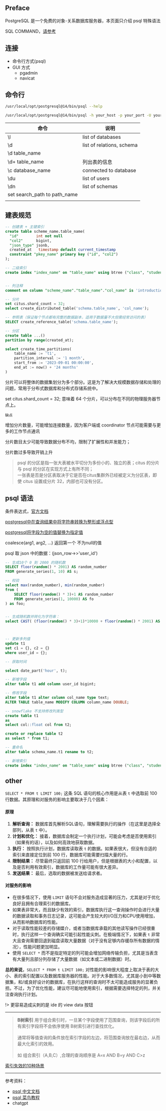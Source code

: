 
## Preface

PostgreSQL 是一个免费的对象-关系数据库服务器，本页面只介绍 psql 特殊语法

SQL COMMAND，[请参考](cs/DATABASE/base)





## 连接

- 命令行方式(psql)
- GUI 方式
  - pgadmin
  - navicat

## 命令行

```bash
/usr/local/opt/postgresql@14/bin/psql --help

/usr/local/opt/postgresql@14/bin/psql -h your_host -p your_port -U your_user -d your_database
```

| 命令                         | 说明                      |
| ---------------------------- | ------------------------- |
| \l                           | list of databases         |
| \d                           | list of relations, schema |
| \d table_name                |                           |
| \d+ table_name               | 列出表的信息              |
| \c database_name             | connected to database     |
| \du                          | list of users             |
| \dn                          | list of schemas           |
| set search_path to path_name |                           |
|                              |                           |



## 建表规范



```sql
-- 创建表 + 主键索引
create table scheme_name.table_name(
  "id"        int not null
  "col2"      bigint,
  "json_type" jsonb,
  created_at   timestamp default current_timestamp
  constraint "pkey_name" primary key ("id", "col2")
);

-- 二级索引
create index "index_name" on "table_name" using btree ("class", "student_name");


-- 列注释
comment on column "scheme_name"."table_name"."col_name" is 'introduction';

-- 分片
set citus.shard_count = 32;
select create_distributed_table('schema.table_name', 'col_name');

-- 参照表（保证每个节点都有完整的数据副本，适用于数据量不大但需经常访问的表）
SELECT create_reference_table('schema.table_name');

-- 分区
create table ...()
partition by range(created_at);

select create_time_partitions(
    table_name := 't1',
    partition_interval := '1 month',
    start_from := '2023-09-01 00:00:00',
    end_at := now() + '24 months'
)
```

分片可以将整体的数据集划分为多个部分。这是为了解决大规模数据存储和处理的问题，常用于分布式数据库和分布式存储系统中。

set citus.shard_count = 32; 意味着 64 个分片，可以分布在不同的物理服务器节点上。

`缺点`

增加分片数量，可能增加连接数量，因为客户端或 coordinator 节点可能需要与更多的工作节点通讯

分片数目太少可能导致数据分布不均，限制了扩展性和并发能力；

分片数过多导致开销上升


> psql 的分区是指一张大表被水平切分为多份小的、独立的表；citus 的分片与 psql 的分区在实现方式上有所不同；</br>
> 一张表是否是分区表取决于它是否在citus集群外已经被定义为分区表，即使 citus 设置成分片 32，内部也可没有分区。



## psql 语法

条件表达式，[官方文档](https://docs.postgresql.tw/the-sql-language/functions-and-operators/conditional-expressions)

[postgresql中在查询结果中将字符串转换为整形或浮点型](https://blog.csdn.net/qq_40323256/article/details/124292446)

[postgresql将字段为空的值替换为指定值](https://www.jianshu.com/p/bf0101f06535)


coalesce(arg1, arg2, ...) 返回第一个 不为null的值


psql 取 json 中的数据：(json_row->>'user_id') 





```sql
-- 生成10个 0 到 2000 的随机数
SELECT floor(random() * 2001) AS random_number
FROM generate_series(1, 10) AS s;

-- 校验
select max(random_number), min(random_number)
from (
	SELECT floor(random() * 3)+1 AS random_number
	FROM generate_series(1, 10000) AS fo
) as foo;


-- 生成随机数并转化为字符串：
select CAST( (floor(random() * 3)+1)*10000 + floor(random() * 2001) AS VARCHAR);



-- 更新多列值
update t1
set c1 = {}, c2 = {}
where user_id = {};
```


```sql
-- 获取时间

select date_part('hour', t);
```


```sql
-- 新增字段
alter table t1 add column user_id bigint;

-- 修改字段
alter table t1 alter column col_name type text;
ALTER TABLE table_name MODIFY COLUMN column_name DOUBLE;

-- snowflake 不支持修改列类型
create table t1
as 
select col::float col from t2;

create or replace table t2
as select * from t1;

-- 重命名
alter table schema_name.t1 rename to t2;

-- 新增索引
create index "index_name" on "table_name" using btree ("class", "student_name");
```


## other

`SELECT * FROM t LIMIT 100;` 这条 SQL 语句的核心作用是从表 `t` 中选取前 100 行数据。其原理和对服务的影响主要取决于几个因素：

#### 原理
1. **解析查询：** 数据库首先解析SQL语句，理解需要执行的操作（在这里是选择全部列，从表 `t` 中）。
2. **计划和优化：** 接着，数据库会制定一个执行计划，可能会考虑是否使用索引（如果有的话），以及如何高效地获取数据。
3. **执行：** 按照执行计划，数据库读取表 `t` 的数据。如果表很大，但没有合适的索引来直接定位到前 100 行，数据库可能需要扫描大量的行。
4. **限制结果：** 尽管最终只返回前 100 行给用户，但是根据表的大小和配置，以及是否利用有效索引，数据库的工作量可能有很大差异。
5. **发送结果：** 最后，选取的数据被发送给请求者。

#### 对服务的影响
- 在很多情况下，使用 `LIMIT` 语句不会对服务造成显著的压力，尤其是对于优化良好且拥有合理索引的数据库。
- 如果表非常大，而且缺少有效的索引，数据库执行这一查询操作时会进行大量的数据读取和事务日志记录，这可能会产生较大的I/O压力和CPU使用增加，从而影响数据库的性能。
- 对于读取性能较差的存储媒介，或者当数据库承载的其他读写操作已经很重时，执行这样一个查询确实可能引起性能尖刺。在极端情况下，如果表 `t` 非常大且查询需要回退到磁盘读取大量数据（对于没有足够内存缓存所有数据的情况），性能问题更加明显。
- 使用 `SELECT *` 而不是指定特定的列可能会增加网络传输负担，尤其是当表含有大量列且部分列存储了大量数据（如文本或二进制数据）时。

**总的来说**，`SELECT * FROM t LIMIT 100;` 对性能的影响很大程度上取决于表的大小、表的索引配置以及数据库服务器的性能。对于大多数情况，尤其是小到中等数据集，和/或良好设计的数据库，在执行这样的查询时不太可能造成服务的显著负担。不过，为了优化性能，建议尽可能地使用索引，根据需要选择特定的列，并关注查询执行计划。

!> 更容易造成尖刺的是 ide 的 view data 按钮

---------


>**B树索引** 用于组合索引时，一旦某个字段使用了范围查询，则该字段后的所有索引字段将不会依序使用 B树索引进行查找优化。</br></br>
>通常将等值查询的条件放在索引字段的左边，将范围查询放在最右边，从而最大化索引的效用。</br></br>
>如 组合索引（A,B,C）,合理的查询顺序是 A=x AND B=y AND C>z

[索引失效的10种场景](https://zhuanlan.zhihu.com/p/455188214)



---------

参考资料：
- [psql 中文文档](https://docs.postgresql.tw/)
- [psql 菜鸟教程](https://www.runoob.com/postgresql/postgresql-tutorial.html)
- chatgpt
